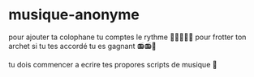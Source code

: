# musique-anonyme

pour ajouter ta colophane tu comptes le rythme 🎵🎵🎵🎵🎶 pour frotter ton archet
si tu tes accordé tu es gagnant 📻📻🎹


tu dois commencer a ecrire tes propores scripts de musique 🎼
